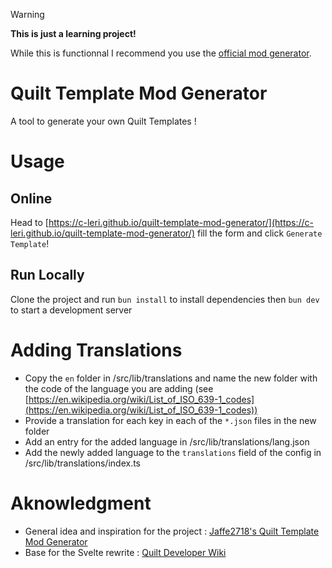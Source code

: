 > [!WARNING]
> **This is just a learning project!**
> 
> While this is functionnal I recommend you use the [official mod generator](https://quiltmc.org/usage/generator/).

# Quilt Template Mod Generator

A tool to generate your own Quilt Templates !

# Usage

## Online

Head to [https://c-leri.github.io/quilt-template-mod-generator/](https://c-leri.github.io/quilt-template-mod-generator/) fill the form and click `Generate Template`!

## Run Locally

Clone the project and run `bun install` to install dependencies then `bun dev` to start a development server

# Adding Translations

- Copy the `en` folder in /src/lib/translations and name the new folder with the code of the language you are adding (see [https://en.wikipedia.org/wiki/List_of_ISO_639-1_codes](https://en.wikipedia.org/wiki/List_of_ISO_639-1_codes))
- Provide a translation for each key in each of the `*.json` files in the new folder
- Add an entry for the added language in /src/lib/translations/lang.json
- Add the newly added language to the `translations` field of the config in /src/lib/translations/index.ts

# Aknowledgment

- General idea and inspiration for the project : [Jaffe2718's Quilt Template Mod Generator](https://github.com/Jaffe2718/quilt-template-mod-generator)
- Base for the Svelte rewrite : [Quilt Developer Wiki](https://github.com/QuiltMC/developer-wiki)
